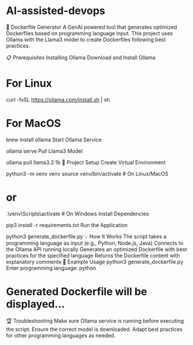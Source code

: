 # AI-assisted-devops
🐳 Dockerfile Generator
A GenAI powered tool that generates optimized Dockerfiles based on programming language input. This project uses Ollama with the Llama3 model to create Dockerfiles following best practices.

📋 Prerequisites
Installing Ollama
Download and Install Ollama

# For Linux
curl -fsSL https://ollama.com/install.sh | sh

# For MacOS
brew install ollama
Start Ollama Service

ollama serve
Pull Llama3 Model

ollama pull llama3.2:1b
🚀 Project Setup
Create Virtual Environment

python3 -m venv venv
source venv/bin/activate  # On Linux/MacOS
# or
.\venv\Scripts\activate  # On Windows
Install Dependencies

pip3 install -r requirements.txt
Run the Application

python3 generate_dockerfile.py
💡 How It Works
The script takes a programming language as input (e.g., Python, Node.js, Java)
Connects to the Ollama API running locally
Generates an optimized Dockerfile with best practices for the specified language
Returns the Dockerfile content with explanatory comments
📝 Example Usage
python3 generate_dockerfile.py
Enter programming language: python
# Generated Dockerfile will be displayed...
🏆 Troubleshooting
Make sure Ollama service is running before executing the script.
Ensure the correct model is downloaded.
Adapt best practices for other programming languages as needed.
